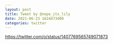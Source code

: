 ```yaml
--- 
layout: post 
title: Tweet by @nope_its_lily 
date: 2021-06-23 1624473400 
categories: twitter 
--- 
```

https://twitter.com/o/status/1407769565749071873
